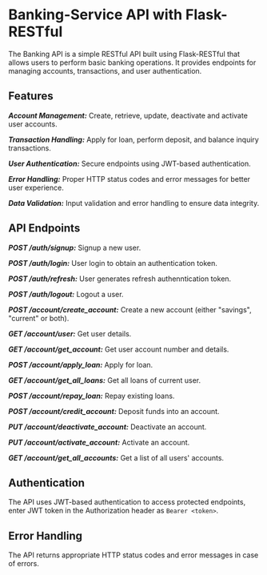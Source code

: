 # Banking-Service API with Flask-RESTful

The Banking API is a simple RESTful API built using Flask-RESTful that allows users to perform basic banking operations. It provides endpoints for managing accounts, transactions, and user authentication.

## Features

***Account Management:*** Create, retrieve, update, deactivate and activate user accounts.

***Transaction Handling:*** Apply for loan, perform deposit, and balance inquiry transactions.

***User Authentication:*** Secure endpoints using JWT-based authentication.

***Error Handling:*** Proper HTTP status codes and error messages for better user experience.

***Data Validation:*** Input validation and error handling to ensure data integrity.

## API Endpoints

***POST /auth/signup:*** Signup a new user.

***POST /auth/login:*** User login to obtain an authentication token.

***POST /auth/refresh:*** User generates refresh authenntication token.

***POST /auth/logout:*** Logout a user.

***POST /account/create_account:*** Create a new account (either "savings", "current" or both).

***GET /account/user:*** Get user details.

***GET /account/get_account:*** Get user account number and details.

***POST /account/apply_loan:*** Apply for loan.

***GET /account/get_all_loans:*** Get all loans of current user.

***POST /account/repay_loan:*** Repay existing loans.

***POST /account/credit_account:*** Deposit funds into an account.

***PUT /account/deactivate_account:*** Deactivate an account.

***PUT /account/activate_account:*** Activate an account.

***GET /account/get_all_accounts:*** Get a list of all users' accounts.

## Authentication

The API uses JWT-based authentication to access protected endpoints, enter JWT token in the Authorization header as `Bearer <token>`.

## Error Handling

The API returns appropriate HTTP status codes and error messages in case of errors.
